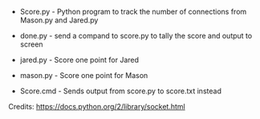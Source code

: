 * Score.py - Python program to track the number of connections from Mason.py and Jared.py
* done.py - send a compand to score.py to tally the score and output to screen

* jared.py - Score one point for Jared
* mason.py - Score one point for Mason

* Score.cmd - Sends output from score.py to score.txt instead

Credits:
https://docs.python.org/2/library/socket.html
